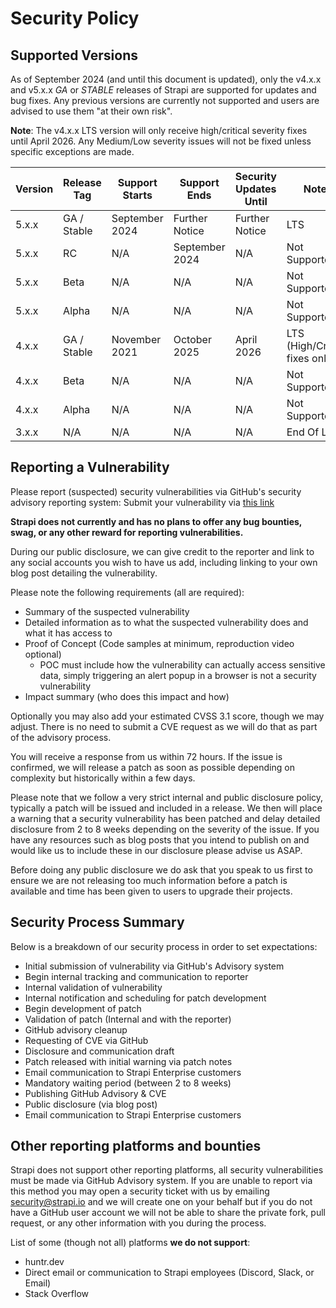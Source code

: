 # Security Policy

## Supported Versions

As of September 2024 (and until this document is updated), only the v4.x.x and v5.x.x _GA_ or _STABLE_ releases of Strapi are supported for updates and bug fixes. Any previous versions are currently not supported and users are advised to use them "at their own risk".

**Note**: The v4.x.x LTS version will only receive high/critical severity fixes until April 2026. Any Medium/Low severity issues will not be fixed unless specific exceptions are made.

| Version | Release Tag | Support Starts | Support Ends   | Security Updates Until | Notes                          |
|---------|-------------|----------------|----------------|------------------------|--------------------------------|
| 5.x.x   | GA / Stable | September 2024 | Further Notice | Further Notice         | LTS                            |
| 5.x.x   | RC          | N/A            | September 2024 | N/A                    | Not Supported                  |
| 5.x.x   | Beta        | N/A            | N/A            | N/A                    | Not Supported                  |
| 5.x.x   | Alpha       | N/A            | N/A            | N/A                    | Not Supported                  |
| 4.x.x   | GA / Stable | November 2021  | October 2025   | April 2026             | LTS (High/Critical fixes only) |
| 4.x.x   | Beta        | N/A            | N/A            | N/A                    | Not Supported                  |
| 4.x.x   | Alpha       | N/A            | N/A            | N/A                    | Not Supported                  |
| 3.x.x   | N/A         | N/A            | N/A            | N/A                    | End Of Life                    |

## Reporting a Vulnerability

Please report (suspected) security vulnerabilities via GitHub's security advisory reporting system:
Submit your vulnerability via [this link](https://github.com/strapi/strapi/security/advisories/new)

**Strapi does not currently and has no plans to offer any bug bounties, swag, or any other reward for reporting vulnerabilities.**

During our public disclosure, we can give credit to the reporter and link to any social accounts you wish to have us add, including linking to your own blog post detailing the vulnerability.

Please note the following requirements (all are required):

- Summary of the suspected vulnerability
- Detailed information as to what the suspected vulnerability does and what it has access to
- Proof of Concept (Code samples at minimum, reproduction video optional)
  - POC must include how the vulnerability can actually access sensitive data, simply triggering an alert popup in a browser is not a security vulnerability
- Impact summary (who does this impact and how)

Optionally you may also add your estimated CVSS 3.1 score, though we may adjust. There is no need to submit a CVE request as we will do that as part of the advisory process.

You will receive a response from us within 72 hours. If the issue is confirmed, we will release a patch as soon as possible depending on complexity but historically within a few days.

Please note that we follow a very strict internal and public disclosure policy, typically a patch will be issued and included in a release. We then will place a warning that a security vulnerability has been patched and delay detailed disclosure from 2 to 8 weeks depending on the severity of the issue. If you have any resources such as blog posts that you intend to publish on and would like us to include these in our disclosure please advise us ASAP.

Before doing any public disclosure we do ask that you speak to us first to ensure we are not releasing too much information before a patch is available and time has been given to users to upgrade their projects.

## Security Process Summary

Below is a breakdown of our security process in order to set expectations:

- Initial submission of vulnerability via GitHub's Advisory system
- Begin internal tracking and communication to reporter
- Internal validation of vulnerability
- Internal notification and scheduling for patch development
- Begin development of patch
- Validation of patch (Internal and with the reporter)
- GitHub advisory cleanup
- Requesting of CVE via GitHub
- Disclosure and communication draft
- Patch released with initial warning via patch notes
- Email communication to Strapi Enterprise customers
- Mandatory waiting period (between 2 to 8 weeks)
- Publishing GitHub Advisory & CVE
- Public disclosure (via blog post)
- Email communication to Strapi Enterprise customers

## Other reporting platforms and bounties

Strapi does not support other reporting platforms, all security vulnerabilities must be made via GitHub Advisory system. If you are unable to report via this method you may open a security ticket with us by emailing security@strapi.io and we will create one on your behalf but if you do not have a GitHub user account we will not be able to share the private fork, pull request, or any other information with you during the process.

List of some (though not all) platforms **we do not support**:

- huntr.dev
- Direct email or communication to Strapi employees (Discord, Slack, or Email)
- Stack Overflow
